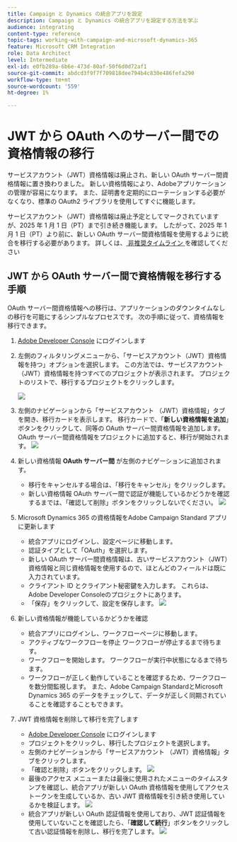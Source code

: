 ```yaml
---
title: Campaign と Dynamics の統合アプリを設定
description: Campaign と Dynamics の統合アプリを設定する方法を学ぶ
audience: integrating
content-type: reference
topic-tags: working-with-campaign-and-microsoft-dynamics-365
feature: Microsoft CRM Integration
role: Data Architect
level: Intermediate
exl-id: e0fb289a-6b6e-473d-80af-50f6d0d72af1
source-git-commit: abdcd3f9f7f709818dee794b4c830e486fefa290
workflow-type: tm+mt
source-wordcount: '559'
ht-degree: 1%

---
```


# JWT から OAuth へのサーバー間での資格情報の移行

サービスアカウント（JWT）資格情報は廃止され、新しい OAuth サーバー間資格情報に置き換わりました。 新しい資格情報により、Adobeアプリケーションの管理が容易になります。 また、証明書を定期的にローテーションする必要がなくなり、標準の OAuth2 ライブラリを使用してすぐに機能します。

サービスアカウント（JWT）資格情報は廃止予定としてマークされていますが、2025 年 1 月 1 日（PT）まで引き続き機能します。 したがって、2025 年 1 月 1 日（PT）より前に、新しい OAuth サーバー間資格情報を使用するように統合を移行する必要があります。 詳しくは、[ 非推奨タイムライン ](https://developer.adobe.com/developer-console/docs/guides/authentication/ServerToServerAuthentication/migration/#deperecation-timelines) を確認してください

## JWT から OAuth サーバー間で資格情報を移行する手順

OAuth サーバー間資格情報への移行は、アプリケーションのダウンタイムなしの移行を可能にするシンプルなプロセスです。 次の手順に従って、資格情報を移行できます。

1. [Adobe Developer Console](https://developer.adobe.com/console) にログインします
2. 左側のフィルタリングメニューから、「サービスアカウント（JWT）資格情報を持つ」オプションを選択します。 この方法では、サービスアカウント（JWT）資格情報を持つすべてのプロジェクトが表示されます。 プロジェクトのリストで、移行するプロジェクトをクリックします。

   ![](assets/JwtToOAuthMigration1.png)

3. 左側のナビゲーションから「サービスアカウント （JWT）資格情報」タブを開き、移行カードを表示します。 移行カードで、「**新しい資格情報を追加**」ボタンをクリックして、同等の OAuth サーバー間資格情報を追加します。 OAuth サーバー間資格情報をプロジェクトに追加すると、移行が開始されます。
   ![](assets/JwtToOAuthMigration2.png)
4. 新しい資格情報 **OAuth サーバー間** が左側のナビゲーションに追加されます。
   * 移行をキャンセルする場合は、「移行をキャンセル」をクリックします。
   * 新しい資格情報 OAuth サーバー間で認証が機能しているかどうかを確認するまでは、「確認して削除」ボタンをクリックしないでください。
     ![](assets/JwtToOAuthMigration3.png)

5. Microsoft Dynamics 365 の資格情報をAdobe Campaign Standard アプリに更新します
   * 統合アプリにログインし、設定ページに移動します。
   * 認証タイプとして「OAuth」を選択します。
   * 新しい OAuth サーバー間資格情報は、古いサービスアカウント（JWT）資格情報と同じ資格情報を使用するので、ほとんどのフィールドは既に入力されています。
   * クライアント ID とクライアント秘密鍵を入力します。 これらは、Adobe Developer Consoleのプロジェクトにあります。
   * 「保存」をクリックして、設定を保存します。
     ![](assets/JwtToOAuthMigration4.png)

6. 新しい資格情報が機能しているかどうかを確認
   * 統合アプリにログインし、ワークフローページに移動します。
   * アクティブなワークフローを停止 ワークフローが停止するまで待ちます。
   * ワークフローを開始します。 ワークフローが実行中状態になるまで待ちます。
   * ワークフローが正しく動作していることを確認するため、ワークフローを数分間監視します。 また、Adobe Campaign StandardとMicrosoft Dynamics 365 のデータをチェックして、データが正しく同期されていることを確認することもできます。

7. JWT 資格情報を削除して移行を完了します
   * [Adobe Developer Console](https://developer.adobe.com/console) にログインします
   * プロジェクトをクリックし、移行したプロジェクトを選択します。
   * 左側のナビゲーションから「サービスアカウント （JWT）資格情報」タブをクリックします。
   * 「確認と削除」ボタンをクリックします。
     ![](assets/JwtToOAuthMigration5.png)
   * 最後のアクセス メニューまたは最後に使用されたメニューのタイムスタンプを確認し、統合アプリが新しい OAuth 資格情報を使用してアクセストークンを生成しているか、古い JWT 資格情報を引き続き使用しているかを検証します。
     ![](assets/JwtToOAuthMigration6.png)
   * 統合アプリが新しい OAuth 認証情報を使用しており、JWT 認証情報を使用していないことを確認したら、「**確認して続行**」ボタンをクリックして古い認証情報を削除し、移行を完了します。
     ![](assets/JwtToOAuthMigration7.png)
